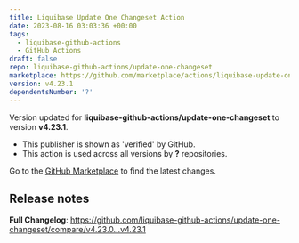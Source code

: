 ```yaml
---
title: Liquibase Update One Changeset Action
date: 2023-08-16 03:03:36 +00:00
tags:
  - liquibase-github-actions
  - GitHub Actions
draft: false
repo: liquibase-github-actions/update-one-changeset
marketplace: https://github.com/marketplace/actions/liquibase-update-one-changeset-action
version: v4.23.1
dependentsNumber: '?'
---
```



Version updated for **liquibase-github-actions/update-one-changeset** to version **v4.23.1**.
- This publisher is shown as 'verified' by GitHub.
- This action is used across all versions by **?** repositories.

Go to the [GitHub Marketplace](https://github.com/marketplace/actions/liquibase-update-one-changeset-action) to find the latest changes.

## Release notes

**Full Changelog**: https://github.com/liquibase-github-actions/update-one-changeset/compare/v4.23.0...v4.23.1
